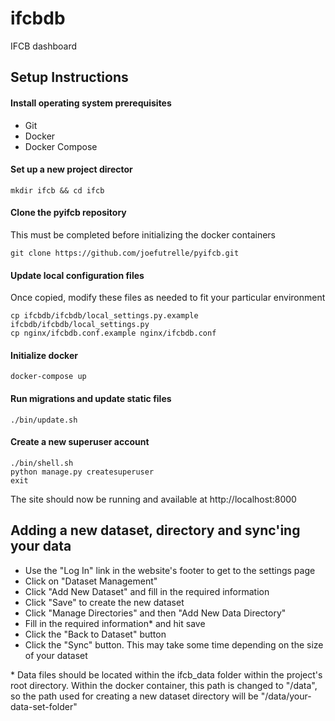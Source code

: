 # ifcbdb
IFCB dashboard


## Setup Instructions

#### Install operating system prerequisites
* Git
* Docker
* Docker Compose

#### Set up a new project director
```shell script
mkdir ifcb && cd ifcb
```

#### Clone the pyifcb repository
This must be completed before initializing the docker containers
```shell script
git clone https://github.com/joefutrelle/pyifcb.git
```

#### Update local configuration files
Once copied, modify these files as needed to fit your particular environment
```shell script
cp ifcbdb/ifcbdb/local_settings.py.example ifcbdb/ifcbdb/local_settings.py
cp nginx/ifcbdb.conf.example nginx/ifcbdb.conf
```

#### Initialize docker
```shell script
docker-compose up
```

#### Run migrations and update static files
```shell script
./bin/update.sh
```

#### Create a new superuser account
```shell script
./bin/shell.sh
python manage.py createsuperuser
exit
```

The site should now be running and available at http://localhost:8000


## Adding a new dataset, directory and sync'ing your data
* Use the "Log In" link in the website's footer to get to the settings page
* Click on "Dataset Management"
* Click "Add New Dataset" and fill in the required information
* Click "Save" to create the new dataset
* Click "Manage Directories" and then "Add New Data Directory"
* Fill in the required information* and hit save
* Click the "Back to Dataset" button
* Click the "Sync" button. This may take some time depending on the size of your dataset  


 \* Data files should be located within the ifcb_data folder within the project's root directory. Within the docker container, this path is changed to "/data", so the path used for creating a new dataset directory will be "/data/your-data-set-folder"


